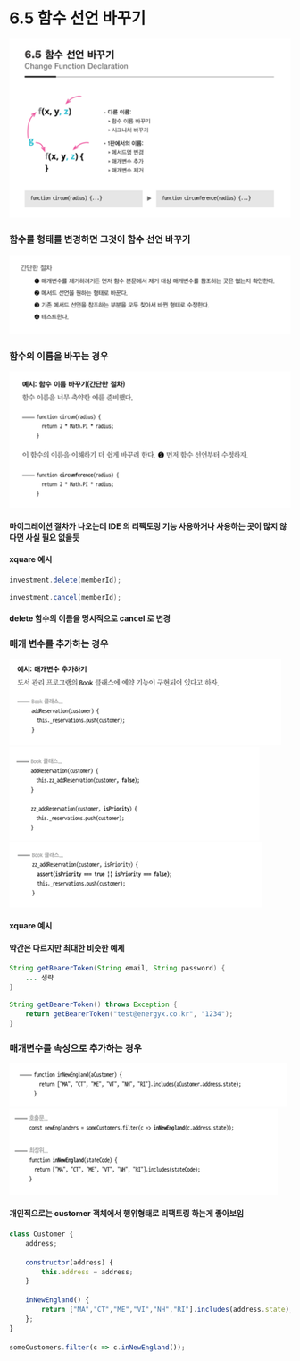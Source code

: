 # 6.5 함수 선언 바꾸기

![img.png](img.png)

### 함수를 형태를 변경하면 그것이 함수 선언 바꾸기

![img_1.png](img_1.png)

### 함수의 이름을 바꾸는 경우

![img_2.png](img_2.png)

#### 마이그레이션 절차가 나오는데 IDE 의 리팩토링 기능 사용하거나 사용하는 곳이 많지 않다면 사실 필요 없을듯

#### xquare 예시
```Java
investment.delete(memberId);
```
```Java
investment.cancel(memberId);
```
#### delete 함수의 이름을 명시적으로 cancel 로 변경

### 매개 변수를 추가하는 경우

![img_3.png](img_3.png)
![img_5.png](img_5.png)
![img_6.png](img_6.png)

#### xquare 예시
#### 약간은 다르지만 최대한 비슷한 예제
```Java
String getBearerToken(String email, String password) {
    ... 생략
}
```
```Java
String getBearerToken() throws Exception {
    return getBearerToken("test@energyx.co.kr", "1234");
}
```


### 매개변수를 속성으로 추가하는 경우

![img_4.png](img_4.png)
![img_7.png](img_7.png)

#### 개인적으로는 customer 객체에서 행위형태로 리팩토링 하는게 좋아보임

```JavaScript
class Customer {
    address;
    
    constructor(address) {
        this.address = address;
    }

    inNewEngland() {
        return ["MA","CT","ME","VI","NH","RI"].includes(address.state);   
    };
}

someCustomers.filter(c => c.inNewEngland());

```
